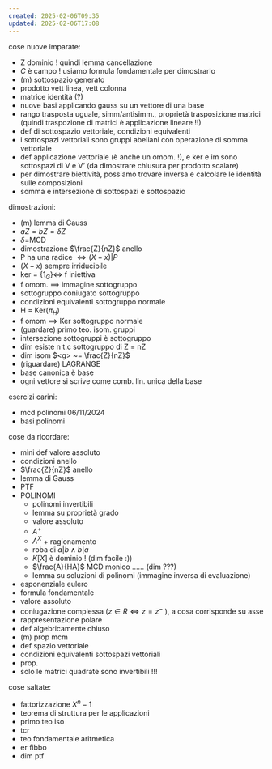 ```yaml
---
created: 2025-02-06T09:35
updated: 2025-02-06T17:08
---
```

cose nuove imparate:
- Z dominio ! quindi lemma cancellazione
- $C$ è campo ! usiamo formula fondamentale per dimostrarlo 
- (m) sottospazio generato
- prodotto vett linea, vett colonna
- matrice identità (?)
- nuove basi applicando gauss su un vettore di una base
- rango trasposta uguale, simm/antisimm., proprietà trasposizione matrici (quindi traspozione di matrici è applicazione lineare !!)
- def di sottospazio vettoriale, condizioni equivalenti
- i sottospazi vettoriali sono gruppi abeliani con operazione di somma vettoriale
- def applicazione vettoriale (è anche un omom. !), e ker e im sono sottospazi di V e V’ (da dimostrare chiusura per prodotto scalare)
- per dimostrare biettività, possiamo trovare inversa e calcolare le identità sulle composizioni
- somma e intersezione di sottospazi è sottospazio

dimostrazioni:
- (m) lemma di Gauss
- $aZ = bZ = \delta Z$
- $\delta =$MCD
- dimostrazione $\frac{Z}{nZ}$ anello
- P ha una radice $\iff (X-x)|P$
- $(X-x)$ sempre irriducibile
- ker = ${\{1_G}\} \iff$ f iniettiva
- f omom. $\implies$ immagine sottogruppo
- sottogruppo coniugato sottogruppo
- condizioni equivalenti sottogruppo normale
- H = Ker($\pi_{H}$)
- f omom $\implies$ Ker sottogruppo normale
- (guardare) primo teo. isom. gruppi
- intersezione sottogruppi è sottogruppo
- dim esiste n t.c sottogruppo di Z = nZ
- dim isom $<g> ~= \frac{Z}{nZ}$
- (riguardare) LAGRANGE
- base canonica è base
- ogni vettore si scrive come comb. lin. unica della base

esercizi carini:
- mcd polinomi 06/11/2024
- basi polinomi

cose da ricordare: 
- mini def valore assoluto
- condizioni anello
- $\frac{Z}{nZ}$ anello
- lemma di Gauss
- PTF
- POLINOMI
	- polinomi invertibili
	- lemma su proprietà grado
	- valore assoluto
	- $A^+$
	- $A^X$ + ragionamento
	 - roba di $a|b \land b|a$
	 - $K[X]$ è dominio ! (dim facile :))
	 - $\frac{A}{HA}$
	 MCD monico …… (dim ???)
	 - lemma su soluzioni di polinomi (immagine inversa di evaluazione)
- esponenziale eulero
- formula fondamentale
- valore assoluto
- coniugazione complessa ($z \in R \iff z = z^-$ ), a cosa corrisponde su asse
- rappresentazione polare
- def algebricamente chiuso
- (m) prop mcm
- def spazio vettoriale
- condizioni equivalenti sottospazi vettoriali
- prop.
- solo le matrici quadrate sono invertibili !!!

cose saltate:
- fattorizzazione $X^n-1$
- teorema di struttura per le applicazioni
- primo teo iso
- tcr
- teo fondamentale aritmetica
- er fibbo
- dim ptf
